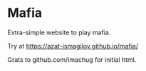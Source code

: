 # Mafia
Extra-simple website to play mafia.

Try at https://azat-ismagilov.github.io/mafia/

Grats to github.com/imachug for initial html.
